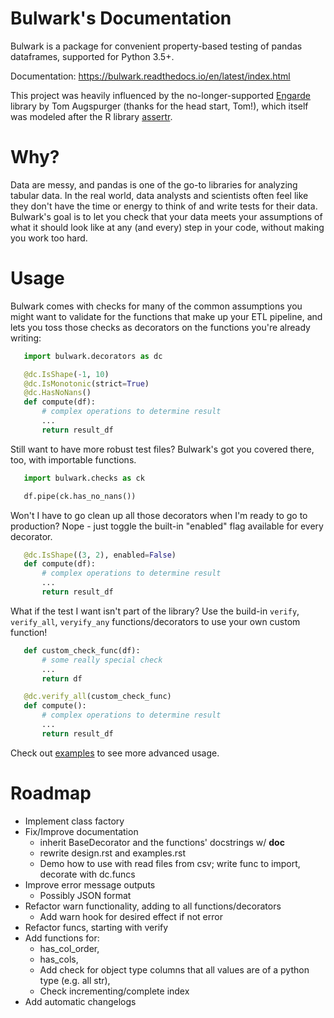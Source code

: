 Bulwark's Documentation
========================================

Bulwark is a package for convenient property-based testing of pandas dataframes, supported for Python 3.5+.

Documentation: https://bulwark.readthedocs.io/en/latest/index.html

This project was heavily influenced by the no-longer-supported [Engarde](https://github.com/TomAugspurger/engarde) library
by Tom Augspurger (thanks for the head start, Tom!), which itself was modeled after
the R library [assertr](https://github.com/ropenscilabs/assertr).


Why?
====

Data are messy, and pandas is one of the go-to libraries for analyzing tabular data.
In the real world, data analysts and scientists often feel like they don't have the time
or energy to think of and write tests for their data. Bulwark's goal is to let you check
that your data meets your assumptions of what it should look like at any (and every) step
in your code, without making you work too hard.


Usage
=====

Bulwark comes with checks for many of the common assumptions you might want to validate
for the functions that make up your ETL pipeline, and lets you toss those checks as decorators
on the functions you're already writing:

```python
   import bulwark.decorators as dc

   @dc.IsShape(-1, 10)
   @dc.IsMonotonic(strict=True)
   @dc.HasNoNans()
   def compute(df):
       # complex operations to determine result
       ...
       return result_df
```
Still want to have more robust test files? Bulwark's got you covered there, too, with importable functions.

```python
   import bulwark.checks as ck

   df.pipe(ck.has_no_nans()) 
```
Won't I have to go clean up all those decorators when I'm ready to go to production?
Nope - just toggle the built-in "enabled" flag available for every decorator.

```python
   @dc.IsShape((3, 2), enabled=False)
   def compute(df):
       # complex operations to determine result
       ...
       return result_df
```
What if the test I want isn't part of the library?
Use the build-in `verify`, `verify_all`, `veryify_any` functions/decorators to use your own
custom function!

```python
   def custom_check_func(df):
       # some really special check
       ...
       return df

   @dc.verify_all(custom_check_func)
   def compute():
       # complex operations to determine result
       ...
       return result_df
```
Check out [examples](https://bulwark.readthedocs.io/en/latest/examples.html) to see more advanced usage.


Roadmap
=======

- Implement class factory
- Fix/Improve documentation
  - inherit BaseDecorator and the functions' docstrings w/ __doc__
  - rewrite design.rst and examples.rst
  - Demo how to use with read files from csv; write func to import, decorate with dc.funcs
- Improve error message outputs
  - Possibly JSON format
- Refactor warn functionality, adding to all functions/decorators
  - Add warn hook for desired effect if not error
- Refactor funcs, starting with verify
- Add functions for:
  - has_col_order,
  - has_cols,
  - Add check for object type columns that all values are of a python type (e.g. all str),
  - Check incrementing/complete index
- Add automatic changelogs